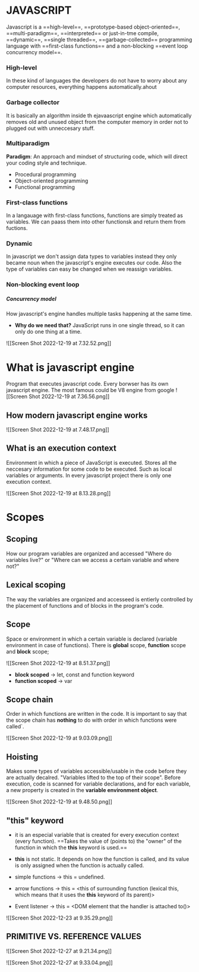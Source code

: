 # JAVASCRIPT

Javascript is a ==high-level==, ==prototype-based object-oriented==, ==multi-paradigm==, ==interpreted== or just-in-tme compile, ==dynamic==, ==single threaded==, ==garbage-collected== programming language with ==first-class functions== and a non-blocking ==event loop concurrency model==.

### High-level

In these kind of languages the developers do not have to worry about any computer resources, everything happens automatically.ahout 

### Garbage collector

It is basically an algorithm inside th ejavaascript engine which automatically removes old and unused object from the computer memory  in order not to plugged out with unneccesary stuff.

### Multiparadigm

**Paradigm**: An approach and mindset of structuring code, which will direct your coding style and technique.

- Procedural programming
- Object-oriented programming
- Functional programming

### First-class functions
In a langauage with first-class functions, functions are simply treated as variables. We can paass them into other functionsk and return them from fuctions.

### Dynamic
In javascript we don't assign data types to variables instead they only became noun when the javascript's engine executes our code. Also  the type of variables can easy be changed when we reassign variables.

### Non-blocking event loop 

##### Concurrency model
How javascript's engine handles multiple tasks happening at the same time.
- **Why do we need that?** JavaScript runs in one single thread, so it can only do one thing at a time.

![[Screen Shot 2022-12-19 at 7.32.52.png]]

# What is javascript engine
Program that executes javascript code. Every borwser has its own javascript engine. The most famous could be V8 engine from google 
![[Screen Shot 2022-12-19 at 7.36.56.png]]

## How modern javascript engine works

![[Screen Shot 2022-12-19 at 7.48.17.png]]

## What is an execution context 

Environment in which a piece of JavaScript is executed. Stores all the neccesary information for some code to be executed. Such as local variables or arguments.
In every javascript project there is only one execution context.

![[Screen Shot 2022-12-19 at 8.13.28.png]]

# Scopes 

## Scoping
How our program variables are organized and accessed "Where do variables live?" or "Where can we access a certain variable and where not?"
## Lexical scoping
The way the variables are organized and accesseed is entierly controlled by the placement of functions and of blocks in the program's code. 
## Scope
Space or environment in which a certain variable is declared (variable environment in case of functions). There is **global** scope, **function** scope and **block** scope;

![[Screen Shot 2022-12-19 at 8.51.37.png]]

- **block scoped** -> let, const and function keyword
- **function scoped** -> var

## Scope chain
Order in which functions are written in the code. It is important to say that the scope chain has **nothing** to do with order in which functions were called`.

![[Screen Shot 2022-12-19 at 9.03.09.png]]

## Hoisting
Makes some types of variables accessible/usable in the code before they are actually decalred. "Variables lifted to the top of their scope". Before execution, code is scanned for variable declarations, and for each variable, a new property is created in the **variable environment object**.

![[Screen Shot 2022-12-19 at 9.48.50.png]]

## "this" keyword

- it is an especial variable that is created for every execution context (every function). ==Takes the value of (points to) the "owner" of the function in which the **this** keyword is used.==
- **this** is not static. It depends on how the function is called, and its value is only assigned when the function is actually called.

- simple functions -> this = undefined.
- arrow functions -> this = <this of surrounding function (lexical this, which means that it uses the **this** keyword of its parent)>
- Event listener -> this = <DOM element that the handler is attached to()> 

![[Screen Shot 2022-12-23 at 9.35.29.png]]




## PRIMITIVE VS. REFERENCE VALUES

![[Screen Shot 2022-12-27 at 9.21.34.png]]

![[Screen Shot 2022-12-27 at 9.33.04.png]]